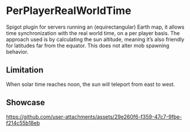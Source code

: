 # PerPlayerRealWorldTime
Spigot plugin for servers running an (equirectangular) Earth map, it allows time synchronization with the real world time, on a per player basis. The approach used is by calculating the sun altitude, meaning it’s also friendly for latitudes far from the equator. This does not alter mob spawning behavior.

## Limitation
When solar time reaches noon, the sun will teleport from east to west.

## Showcase
https://github.com/user-attachments/assets/29e260f6-f359-47c7-9fbe-f214c55b18eb
